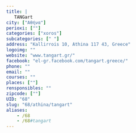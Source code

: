 ```yaml
---
title: |
   TANGart
city: ["Αθήνα"]
perioxi: [""]
categories: ["xoros"]
subcategories: [" "]
address: "Kallirrois 10, Athina 117 43, Greece"
logoimg: ""
website: "www.tangart.gr/"
facebook: "el-gr.facebook.com/tangart.greece/"
phone: ""
email: ""
courses: ""
places: [""]
rensponsibles: ""
zipcode: [""]
UID: "68"
slug: "68/athina/tangart"
aliases:
    - /68
    - /68#tangart
---
```


